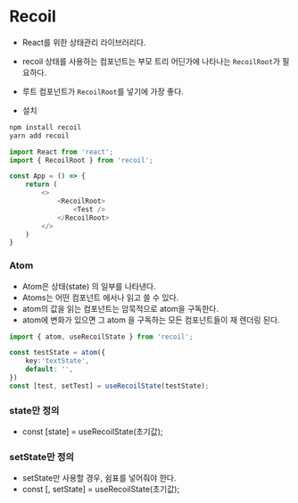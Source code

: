 # Recoil
- React를 위한 상태관리 라이브러리다.
- recoil 상태를 사용하는 컴포넌트는 부모 트리 어딘가에 나타나는 `RecoilRoot`가 필요하다.
- 루트 컴포넌트가 `RecoilRoot`를 넣기에 가장 좋다.

- 설치
```ts
npm install recoil
yarn add recoil
```

```ts
import React from 'react';
import { RecoilRoot } from 'recoil';

const App = () => {
    return (
        <>
            <RecoilRoot>
                <Test />
            </RecoilRoot>
        </>
    )
}
```

### Atom
- Atom은 상태(state) 의 일부를 나타낸다.
- Atoms는 어떤 컴포넌트 에서나 읽고 쓸 수 있다.
- atom의 값을 읽는 컴포넌트는 암묵적으로 atom을 구독한다.
- atom에 변화가 있으면 그 atom 을 구독하는 모든 컴포넌트들이 재 렌더링 된다.

```ts
import { atom, useRecoilState } from 'recoil';

const testState = atom({
    key:'textState',
    default: '',
})
const [test, setTest] = useRecoilState(testState);
```

### state만 정의

- const [state] = useRecoilState(초기값);

### setState만 정의

- setState만 사용할 경우, 쉼표를 넣어줘야 한다.
- const [, setState] = useRecoilState(초기값);
